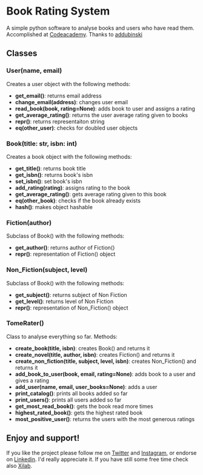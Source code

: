 # Book Rating System

A simple python software to analyse books and users who have read them. Accomplished at [Codeacademy](https://www.codecademy.com/). Thanks to [addubinski](https://github.com/addubinski)

## Classes

### User(name, email)

Creates a user object with the following methods:
- **get_email()**: returns email address
- **change_email(address)**: changes user email
- **read_book(book, rating=None)**: adds book to user and assigns a rating
- **get_average_rating()**: returns the user average rating given to books
- **__repr__()**: returns representaiton string
- **__eq__(other_user)**: checks for doubled user objects

### Book(title: str, isbn: int)

Creates a book object with the following methods:
- **get_title()**: returns book title
- **get_isbn()**: returns book's isbn
- **set_isbn()**: set book's isbn
- **add_rating(rating)**: assigns rating to the book
- **get_average_rating()**: gets average rating given to this book
- **__eq__(other_book)**: checks if the book already exists
- **__hash__()**: makes object hashable

### Fiction(author)

Subclass of Book() with the following methods:
- **get_author()**: returns author of Fiction()
- **__repr__()**: representation of Fiction() object

### Non_Fiction(subject, level)

Subclass of Book() with the following methods:
- **get_subject()**: returns subject of Non Fiction
- **get_level()**: returns level of Non Fiction
- **__repr__()**: representation of Non_Fiction() object


### TomeRater()

Class to analyse everything so far. Methods:
- **create_book(title, isbn)**: creates Book() and returns it
- **create_novel(title, author, isbn)**: creates Fiction() and returns it
- **create_non_fiction(title, subject, level, isbn)**: creates Non_Fiction() and returns it
- **add_book_to_user(book, email, rating=None)**: adds book to a user and gives a rating
- **add_user(name, email, user_books=None)**: adds a user
- **print_catalog()**: prints all books added so far
- **print_users()**: prints all users added so far
- **get_most_read_book()**: gets the book read more times
- **highest_rated_book()**: gets the highest rated book
- **most_positive_user()**: returns the users with the most generous ratings

## Enjoy and support!

If you like the project please follow me on [Twitter](https://twitter.com/_huraji) and [Instagram](https://www.instagram.com/huraji/), or endorse on [Linkedin](https://www.linkedin.com/in/emanueledeboni). I'd really appreciate it. If you have still some free time check also [Xilab](https://xilab.co).